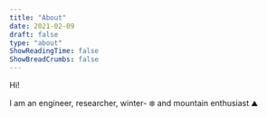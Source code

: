 ```yaml
---
title: "About"
date: 2021-02-09
draft: false
type: "about"
ShowReadingTime: false
ShowBreadCrumbs: false
---
```


Hi!

I am an engineer, researcher, winter- :snowflake: and mountain enthusiast ⛰️
